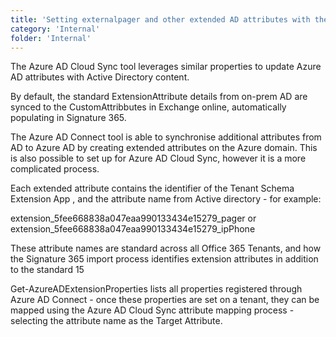 ```yaml
---
title: 'Setting externalpager and other extended AD attributes with the Azure AD Cloud Sync client'
category: 'Internal'
folder: 'Internal'
---
```


The Azure AD Cloud Sync tool leverages similar properties to update Azure AD attributes with Active Directory content.

By default, the standard ExtensionAttribute details from on-prem AD are synced to the CustomAttribbutes in Exchange online, automatically populating in Signature 365.

The Azure AD Connect tool is able to synchronise additional attributes from AD to Azure AD by creating extended attributes on the Azure domain. This is also possible to set up for Azure AD Cloud Sync, however it is a more complicated process.

Each extended attribute contains the identifier of the Tenant Schema Extension App , and the attribute name from Active directory - for example:  

extension_5fee668838a047eaa990133434e15279_pager or extension_5fee668838a047eaa990133434e15279_ipPhone

These attribute names are standard across all Office 365 Tenants, and how the Signature 365 import process identifies extension attributes in addition to the standard 15

Get-AzureADExtensionProperties lists all properties registered through Azure AD Connect - once these properties are set on a tenant, they can be mapped using the Azure AD Cloud Sync attribute mapping process - selecting the attribute name as the Target Attribute.